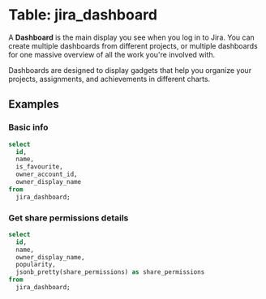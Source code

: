 # Table: jira_dashboard

A **Dashboard** is the main display you see when you log in to Jira. You can create
multiple dashboards from different projects, or multiple dashboards for one
massive overview of all the work you're involved with.

Dashboards are designed to display gadgets that help you organize your
projects, assignments, and achievements in different charts.

## Examples

### Basic info

```sql
select
  id,
  name,
  is_favourite,
  owner_account_id,
  owner_display_name
from
  jira_dashboard;
```

### Get share permissions details

```sql
select
  id,
  name,
  owner_display_name,
  popularity,
  jsonb_pretty(share_permissions) as share_permissions
from
  jira_dashboard;
```
